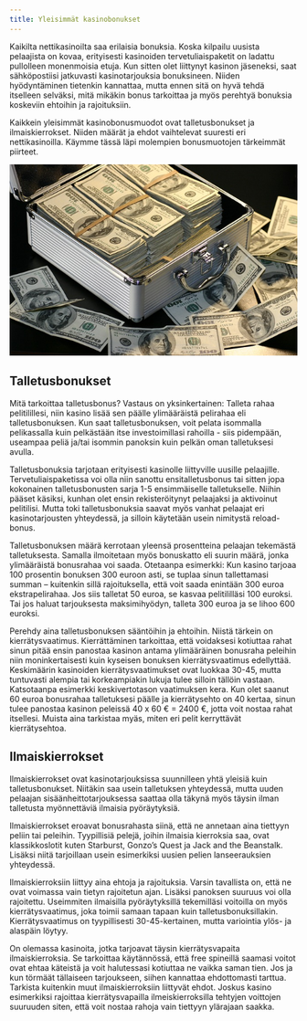 ```yaml
---
title: Yleisimmät kasinobonukset
---
```


Kaikilta nettikasinoilta saa erilaisia bonuksia. Koska kilpailu uusista pelaajista on kovaa, erityisesti kasinoiden tervetuliaispaketit on ladattu pullolleen monenmoisia etuja. Kun sitten olet liittynyt kasinon jäseneksi, saat sähköpostiisi jatkuvasti kasinotarjouksia bonuksineen. Niiden hyödyntäminen tietenkin kannattaa, mutta ennen sitä on hyvä tehdä itselleen selväksi, mitä mikäkin bonus tarkoittaa ja myös perehtyä bonuksia koskeviin ehtoihin ja rajoituksiin.

Kaikkein yleisimmät kasinobonusmuodot ovat talletusbonukset ja ilmaiskierrokset. Niiden määrät ja ehdot vaihtelevat suuresti eri nettikasinoilla. Käymme tässä läpi molempien bonusmuotojen tärkeimmät piirteet.

<img src="massilaukku.jpg" alt="Laukku missä ihan simona massia">

## Talletusbonukset
Mitä tarkoittaa talletusbonus? Vastaus on yksinkertainen: Talleta rahaa pelitilillesi, niin kasino lisää sen päälle ylimääräistä pelirahaa eli talletusbonuksen. Kun saat talletusbonuksen, voit pelata isommalla pelikassalla kuin pelkästään itse investoimillasi rahoilla - siis pidempään, useampaa peliä ja/tai isommin panoksin kuin pelkän oman talletuksesi avulla.

Talletusbonuksia tarjotaan erityisesti kasinolle liittyville uusille pelaajille. Tervetuliaispaketissa voi olla niin sanottu ensitalletusbonus tai sitten jopa kokonainen talletusbonusten sarja 1-5 ensimmäiselle talletukselle. Niihin pääset käsiksi, kunhan olet ensin rekisteröitynyt pelaajaksi ja aktivoinut pelitilisi. Mutta toki talletusbonuksia saavat myös vanhat pelaajat eri kasinotarjousten yhteydessä, ja silloin käytetään usein nimitystä reload-bonus. 

Talletusbonuksen määrä kerrotaan yleensä prosentteina pelaajan tekemästä talletuksesta. Samalla ilmoitetaan myös bonuskatto eli suurin määrä, jonka ylimääräistä bonusrahaa voi saada. 
Otetaanpa esimerkki: Kun kasino tarjoaa 100 prosentin bonuksen 300 euroon asti, se tuplaa sinun tallettamasi summan – kuitenkin sillä rajoituksella, että voit saada enintään 300 euroa ekstrapelirahaa. Jos siis talletat 50 euroa, se kasvaa pelitililläsi 100 euroksi. Tai jos haluat tarjouksesta maksimihyödyn, talleta 300 euroa ja se lihoo 600 euroksi.

Perehdy aina talletusbonuksen sääntöihin ja ehtoihin. Niistä tärkein on kierrätysvaatimus. Kierrättäminen tarkoittaa, että voidaksesi kotiuttaa rahat sinun pitää ensin panostaa kasinon antama ylimääräinen bonusraha peleihin niin moninkertaisesti kuin kyseisen bonuksen kierrätysvaatimus edellyttää.
Keskimäärin kasinoiden kierrätysvaatimukset ovat luokkaa 30-45, mutta tuntuvasti alempia tai korkeampiakin lukuja tulee silloin tällöin vastaan. Katsotaanpa esimerkki keskivertotason vaatimuksen kera. Kun olet saanut 60 euroa bonusrahaa talletuksesi päälle ja kierrätysehto on 40 kertaa, sinun tulee panostaa kasinon peleissä 40 x 60 € = 2400 €, jotta voit nostaa rahat itsellesi. Muista aina tarkistaa myäs, miten eri pelit kerryttävät kierrätysehtoa.

## Ilmaiskierrokset

Ilmaiskierrokset ovat kasinotarjouksissa suunnilleen yhtä yleisiä kuin talletusbonukset. Niitäkin saa usein talletuksen yhteydessä, mutta uuden pelaajan sisäänheittotarjouksessa saattaa olla täkynä myös täysin ilman talletusta myönnettäviä ilmaisia pyöräytyksiä.

Ilmaiskierrokset eroavat bonusrahasta siinä, että ne annetaan aina tiettyyn peliin tai peleihin. Tyypillisiä pelejä, joihin ilmaisia kierroksia saa, ovat klassikkoslotit kuten Starburst, Gonzo’s Quest ja Jack and the Beanstalk. Lisäksi niitä tarjoillaan usein esimerkiksi uusien pelien lanseerauksien yhteydessä.

Ilmaiskierroksiin liittyy aina ehtoja ja rajoituksia. Varsin tavallista on, että ne ovat voimassa vain tietyn rajoitetun ajan. Lisäksi panoksen suuruus voi olla rajoitettu. 
Useimmiten ilmaisilla pyöräytyksillä tekemilläsi voitoilla on myös kierrätysvaatimus, joka toimii samaan tapaan kuin talletusbonuksillakin. Kierrätysvaatimus on tyypillisesti 30-45-kertainen, mutta variointia ylös- ja alaspäin löytyy. 

On olemassa kasinoita, jotka tarjoavat täysin kierrätysvapaita ilmaiskierroksia. Se tarkoittaa käytännössä, että free spineillä saamasi voitot ovat ehtaa käteistä ja voit halutessasi kotiuttaa ne vaikka saman tien. Jos ja kun törmäät tällaiseen tarjoukseen, siihen kannattaa ehdottomasti tarttua. Tarkista kuitenkin muut ilmaiskierroksiin liittyvät ehdot. Joskus kasino esimerkiksi rajoittaa kierrätysvapailla ilmeiskierroksilla tehtyjen voittojen suuruuden siten, että voit nostaa rahoja vain tiettyyn ylärajaan saakka. 


